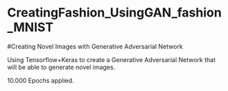 # CreatingFashion_UsingGAN_fashion_MNIST

#Creating Novel Images with Generative Adversarial Network

Using Tensorflow+Keras to create a Generative Adversarial Network that will be able to generate novel images.

10.000 Epochs applied.


